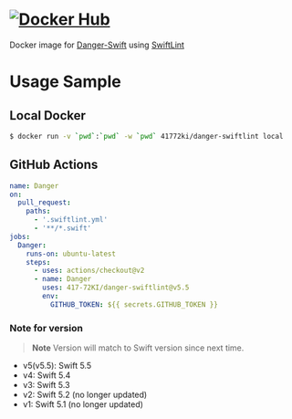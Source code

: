 # [![Docker Hub](https://dockeri.co/image/41772ki/danger-swiftlint)](https://hub.docker.com/r/41772ki/danger-swiftlint)

Docker image for [Danger-Swift](https://github.com/danger/swift) using [SwiftLint](https://github.com/realm/SwiftLint)

# Usage Sample

## Local Docker

```sh
$ docker run -v `pwd`:`pwd` -w `pwd` 41772ki/danger-swiftlint local
```

## GitHub Actions

```yml
name: Danger
on:
  pull_request:
    paths:
      - '.swiftlint.yml'
      - '**/*.swift'
jobs:
  Danger:
    runs-on: ubuntu-latest
    steps:
      - uses: actions/checkout@v2
      - name: Danger
        uses: 417-72KI/danger-swiftlint@v5.5
        env:
          GITHUB_TOKEN: ${{ secrets.GITHUB_TOKEN }}
```

### Note for version
> **Note** Version will match to Swift version since next time.

- v5(v5.5): Swift 5.5
- v4: Swift 5.4
- v3: Swift 5.3
- v2: Swift 5.2 (no longer updated)
- v1: Swift 5.1 (no longer updated)
